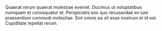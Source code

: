 Quaerat rerum quaerat molestiae eveniet. Ducimus ut voluptatibus numquam et consequatur et. Perspiciatis eos quo recusandae ex iure praesentium commodi molestiae. Sint omnis ea sit esse nostrum et id est. Cupiditate repellat rerum.
